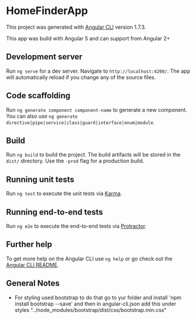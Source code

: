 # HomeFinderApp

This project was generated with [Angular CLI](https://github.com/angular/angular-cli) version 1.7.3.

This app was build with Angular 5  and can support from Angular 2+

## Development server

Run `ng serve` for a dev server. Navigate to `http://localhost:4200/`. The app will automatically reload if you change any of the source files.

## Code scaffolding

Run `ng generate component component-name` to generate a new component. You can also use `ng generate directive|pipe|service|class|guard|interface|enum|module`.

## Build

Run `ng build` to build the project. The build artifacts will be stored in the `dist/` directory. Use the `-prod` flag for a production build.

## Running unit tests

Run `ng test` to execute the unit tests via [Karma](https://karma-runner.github.io).

## Running end-to-end tests

Run `ng e2e` to execute the end-to-end tests via [Protractor](http://www.protractortest.org/).

## Further help

To get more help on the Angular CLI use `ng help` or go check out the [Angular CLI README](https://github.com/angular/angular-cli/blob/master/README.md).


## General Notes 

* For styling used bootstrap to do that go to yur folder and install 'npm install bootstrap --save' and then in angular-cli.json add this under styles "../node_modules/bootstrap/dist/css/bootstrap.min.css"